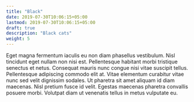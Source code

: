 ```yaml
---
title: "Black"
date: 2019-07-30T10:06:15+05:00
lastmod: 2019-07-30T10:06:15+05:00
draft: true
description: "Black cats"
weight: 5
---
```


Eget magna fermentum iaculis eu non diam phasellus vestibulum. Nisl tincidunt eget nullam non nisi est. Pellentesque habitant morbi tristique senectus et netus. Consequat mauris nunc congue nisi vitae suscipit tellus. Pellentesque adipiscing commodo elit at. Vitae elementum curabitur vitae nunc sed velit dignissim sodales. Ut pharetra sit amet aliquam id diam maecenas. Nisl pretium fusce id velit. Egestas maecenas pharetra convallis posuere morbi. Volutpat diam ut venenatis tellus in metus vulputate eu.
